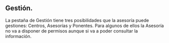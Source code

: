 ## Gestión.

La pestaña de Gestión tiene tres posibilidades que la asesoría puede gestiones: Centros, Asesorías y Ponentes. Para algunos de ellos la Asesoría no va a disponer de permisos aunque si va a poder consultar la información.

